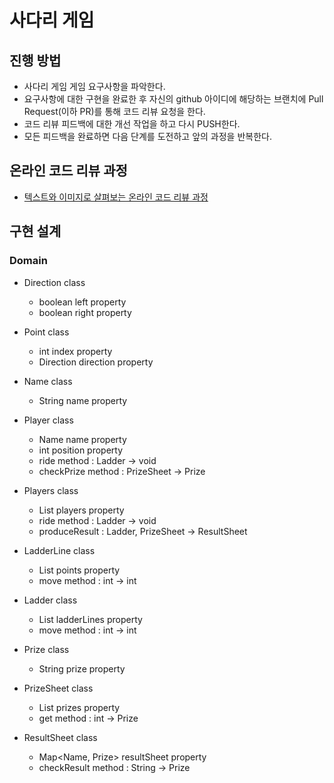 # 사다리 게임
## 진행 방법
* 사다리 게임 게임 요구사항을 파악한다.
* 요구사항에 대한 구현을 완료한 후 자신의 github 아이디에 해당하는 브랜치에 Pull Request(이하 PR)를 통해 코드 리뷰 요청을 한다.
* 코드 리뷰 피드백에 대한 개선 작업을 하고 다시 PUSH한다.
* 모든 피드백을 완료하면 다음 단계를 도전하고 앞의 과정을 반복한다.

## 온라인 코드 리뷰 과정
* [텍스트와 이미지로 살펴보는 온라인 코드 리뷰 과정](https://github.com/nextstep-step/nextstep-docs/tree/master/codereview)

## 구현 설계

### Domain
- Direction class
  - boolean left property
  - boolean right property
  
- Point class
  - int index property
  - Direction direction property
  
- Name class
  - String name property
  
- Player class
  - Name name property
  - int position property
  - ride method : Ladder -> void
  - checkPrize method : PrizeSheet -> Prize
  
- Players class
  - List<Player> players property
  - ride method : Ladder -> void
  - produceResult : Ladder, PrizeSheet -> ResultSheet
  
- LadderLine class
  - List<Point> points property
  - move method : int -> int
  
- Ladder class
  - List<LadderLine> ladderLines property
  - move method : int -> int
  
- Prize class
  - String prize property
  
- PrizeSheet class
  - List<Prize> prizes property
  - get method : int -> Prize
  
- ResultSheet class
  - Map<Name, Prize> resultSheet property
  - checkResult method : String -> Prize
  